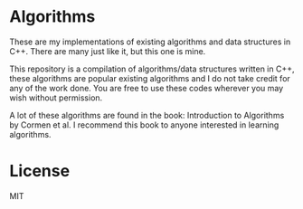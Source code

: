 # Algorithms
These are my implementations of existing algorithms and data structures in C++. There are many just like it, but this one is mine.

This repository is a compilation of algorithms/data structures written in C++, these algorithms are popular existing algorithms and I do not take credit for any of the work done. You are free to use these codes wherever you may wish without permission. 

A lot of these algorithms are found in the book: Introduction to Algorithms by Cormen et al. I recommend this book to anyone interested in learning algorithms. 

# License
MIT
